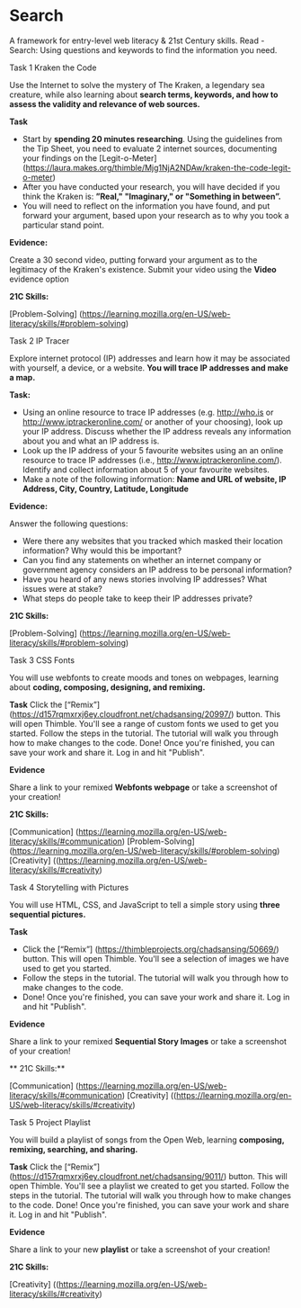 # Search

A framework for entry-level web literacy & 21st Century skills. Read - Search: Using questions and keywords to find the information you need.

Task 1 Kraken the Code

Use the Internet to solve the mystery of The Kraken, a legendary sea creature, while also learning about **search terms, keywords, and how to assess the validity and relevance of web sources.**

**Task**

* Start by **spending 20 minutes researching**. Using the guidelines from the Tip Sheet, you need to evaluate 2 internet sources, documenting your findings on the [Legit-o-Meter] (https://laura.makes.org/thimble/Mjg1NjA2NDAw/kraken-the-code-legit-o-meter)
* After you have conducted your research, you will have decided if you think the Kraken is: **”Real," "Imaginary," or "Something in between”.**
* You will need to reflect on the information you have found, and put forward your argument, based upon your research as to why you took a particular stand point.

**Evidence:**

Create a 30 second video, putting forward your argument as to the legitimacy of the Kraken's existence. Submit your video using the **Video** evidence option

**21C Skills:** 

[Problem-Solving] (https://learning.mozilla.org/en-US/web-literacy/skills/#problem-solving)

Task 2 IP Tracer

Explore internet protocol (IP) addresses and learn how it may be associated with yourself, a device, or a website. **You will trace IP addresses and make a map.**

**Task:**

* Using an online resource to trace IP addresses (e.g. http://who.is or http://www.iptrackeronline.com/ or another of your choosing), look up your IP address. Discuss whether the IP address reveals any information about you and what an IP address is.
* Look up the IP address of your 5 favourite websites using an an online resource to trace IP addresses (i.e., http://www.iptrackeronline.com/). Identify and collect information about 5 of your favourite websites.
* Make a note of the following information: **Name and URL of website, IP Address, City, Country, Latitude, Longitude**

**Evidence:**

Answer the following questions:
* Were there any websites that you tracked which masked their location information? Why would this be important?
* Can you find any statements on whether an internet company or government agency considers an IP address to be personal information?
* Have you heard of any news stories involving IP addresses? What issues were at stake?
* What steps do people take to keep their IP addresses private?

**21C Skills:**

[Problem-Solving] (https://learning.mozilla.org/en-US/web-literacy/skills/#problem-solving)

Task 3 CSS Fonts

You will use webfonts to create moods and tones on webpages, learning about **coding, composing, designing, and remixing.**

**Task**
Click the [“Remix”] (https://d157rqmxrxj6ey.cloudfront.net/chadsansing/20997/) button. This will open Thimble. You'll see a range of custom fonts we used to get you started.
Follow the steps in the tutorial. The tutorial will walk you through how to make changes to the code.
Done! Once you're finished, you can save your work and share it. Log in and hit "Publish".

**Evidence**

Share a link to your remixed **Webfonts webpage** or take a screenshot of your creation!

**21C Skills:**

[Communication] (https://learning.mozilla.org/en-US/web-literacy/skills/#communication)
[Problem-Solving] (https://learning.mozilla.org/en-US/web-literacy/skills/#problem-solving)
[Creativity] ((https://learning.mozilla.org/en-US/web-literacy/skills/#creativity)

Task 4 Storytelling with Pictures

You will use HTML, CSS, and JavaScript to tell a simple story using **three sequential pictures.**

**Task**
* Click the [“Remix”] (https://thimbleprojects.org/chadsansing/50669/) button. This will open Thimble. You'll see a selection of images we have used to get you started.
* Follow the steps in the tutorial. The tutorial will walk you through how to make changes to the code.
* Done! Once you're finished, you can save your work and share it. Log in and hit "Publish".

**Evidence**

Share a link to your remixed **Sequential Story Images** or take a screenshot of your creation!

** 21C Skills:** 

[Communication] (https://learning.mozilla.org/en-US/web-literacy/skills/#communication)
[Creativity] ((https://learning.mozilla.org/en-US/web-literacy/skills/#creativity)

Task 5 Project Playlist

You will build a playlist of songs from the Open Web, learning **composing, remixing, searching, and sharing.**

**Task**
Click the [“Remix”] (https://d157rqmxrxj6ey.cloudfront.net/chadsansing/9011/) button. This will open Thimble. You'll see a playlist we created to get you started.
Follow the steps in the tutorial. The tutorial will walk you through how to make changes to the code.
Done! Once you're finished, you can save your work and share it. Log in and hit "Publish".

**Evidence**

Share a link to your new **playlist** or take a screenshot of your creation!

**21C Skills:** 

[Creativity] ((https://learning.mozilla.org/en-US/web-literacy/skills/#creativity)


